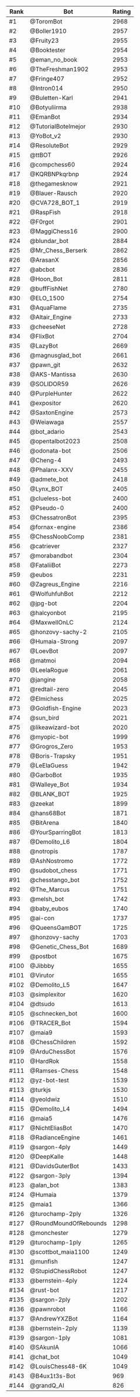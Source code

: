 Rank|Bot|Rating
---|---|---
#1|@ToromBot|2968
#2|@Boller1910|2957
#3|@Fruity23|2955
#4|@Booktester|2954
#5|@eman_no_book|2953
#6|@TheFreshman1902|2953
#7|@Fringe407|2952
#8|@Intron014|2950
#9|@Buletten-Karl|2941
#10|@Botyuliirma|2938
#11|@EmanBot|2934
#12|@TutorialBotelmejor|2930
#13|@YoBot_v2|2930
#14|@ResoluteBot|2929
#15|@ttBOT|2926
#16|@compchess60|2924
#17|@KQRBNPkqrbnp|2924
#18|@thegamesknow|2921
#19|@Blauer-Rausch|2920
#20|@CVA728_BOT_1|2919
#21|@RaspFish|2918
#22|@F0rgot|2901
#23|@MaggiChess16|2900
#24|@blundar_bot|2884
#25|@Mr_Chess_Berserk|2862
#26|@ArasanX|2856
#27|@abcbot|2836
#28|@Hoon_Bot|2811
#29|@buffFishNet|2780
#30|@ELO_1500|2754
#31|@AquaFlame|2735
#32|@Altair_Engine|2733
#33|@cheeseNet|2728
#34|@FlixBot|2704
#35|@LazyBot|2669
#36|@magnusglad_bot|2661
#37|@pawn_git|2632
#38|@AKS-Mantissa|2630
#39|@SOLIDOR59|2626
#40|@PurpleHunter|2622
#41|@expositor|2620
#42|@SaxtonEngine|2573
#43|@Weiawaga|2557
#44|@bot_adario|2543
#45|@opentalbot2023|2508
#46|@odonata-bot|2506
#47|@Cheng-4|2493
#48|@Phalanx-XXV|2455
#49|@admete_bot|2418
#50|@Lynx_BOT|2405
#51|@clueless-bot|2400
#52|@Pseudo-0|2400
#53|@ChessatronBot|2395
#54|@fornax-engine|2386
#55|@ChessNoobComp|2381
#56|@catriever|2327
#57|@morabandbot|2304
#58|@FataliiBot|2273
#59|@eubos|2231
#60|@Zagreus_Engine|2216
#61|@WolfuhfuhBot|2212
#62|@jpg-bot|2204
#63|@halcyonbot|2195
#64|@MaxwellOnLC|2124
#65|@honzovy-sachy-2|2105
#66|@Humaia-Strong|2097
#67|@LoevBot|2097
#68|@matmoi|2094
#69|@LeelaRogue|2061
#70|@jangine|2058
#71|@redtail-zero|2045
#72|@Elmichess|2025
#73|@Goldfish-Engine|2023
#74|@sun_bird|2021
#75|@likeawizard-bot|2020
#76|@myopic-bot|1999
#77|@Grogros_Zero|1953
#78|@Boris-Trapsky|1951
#79|@LeElaGuess|1942
#80|@GarboBot|1935
#81|@Walleye_Bot|1934
#82|@BLANK_BOT|1925
#83|@zeekat|1899
#84|@hans68Bot|1871
#85|@BitArena|1840
#86|@YourSparringBot|1813
#87|@Demolito_L6|1804
#88|@notropis|1787
#89|@AshNostromo|1772
#90|@sudobot_chess|1771
#91|@chesstango_bot|1752
#92|@The_Marcus|1751
#93|@melsh_bot|1742
#94|@baby_eubos|1740
#95|@ai-con|1737
#96|@QueensGamBOT|1725
#97|@honzovy-sachy|1703
#98|@Genetic_Chess_Bot|1689
#99|@postbot|1675
#100|@Jibbby|1655
#101|@Virutor|1655
#102|@Demolito_L5|1647
#103|@simplexitor|1620
#104|@dtsudo|1613
#105|@schnecken_bot|1600
#106|@TRACER_Bot|1594
#107|@maia9|1593
#108|@ChessChildren|1592
#109|@ArduChessBot|1576
#110|@HardRok|1558
#111|@Ramses-Chess|1548
#112|@yz-bot-test|1539
#113|@turkjs|1530
#114|@yeoldwiz|1510
#115|@Demolito_L4|1494
#116|@maia5|1476
#117|@NichtEliasBot|1470
#118|@RadianceEngine|1461
#119|@sargon-4ply|1449
#120|@DeepKalle|1448
#121|@DavidsGuterBot|1433
#122|@sargon-3ply|1394
#123|@alan_bot|1383
#124|@Humaia|1379
#125|@maia1|1366
#126|@turochamp-2ply|1326
#127|@RoundMoundOfRebounds|1298
#128|@monchester|1279
#129|@turochamp-1ply|1265
#130|@scottbot_maia1100|1249
#131|@munfish|1247
#132|@StupidChessRobot|1247
#133|@bernstein-4ply|1224
#134|@rust-bot|1217
#135|@sargon-2ply|1202
#136|@pawnrobot|1166
#137|@AndrewYXZBot|1164
#138|@bernstein-2ply|1139
#139|@sargon-1ply|1081
#140|@SAkunIA|1066
#141|@chat_bot|1049
#142|@LouisChess48-6K|1049
#143|@B4ux1t3s-Bot|969
#144|@grandQ_AI|826
